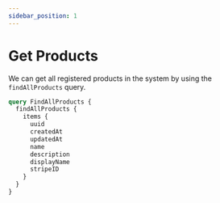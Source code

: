 ```yaml
---
sidebar_position: 1
---
```


# Get Products

We can get all registered products in the system by using the `findAllProducts` query.

```graphql
query FindAllProducts {
  findAllProducts {
    items {
      uuid
      createdAt
      updatedAt
      name
      description
      displayName
      stripeID
    }
  }
}
```